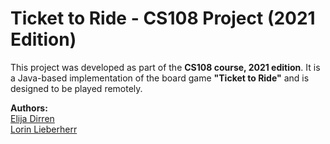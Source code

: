 # Ticket to Ride - CS108 Project (2021 Edition)

This project was developed as part of the **CS108 course, 2021 edition**. It is a Java-based implementation of the board game **"Ticket to Ride"** and is designed to be played remotely.

**Authors:**  
[Elija Dirren](https://github.com/Mopplikus)  
[Lorin Lieberherr](https://github.com/Exino329)
